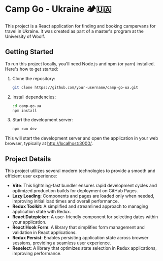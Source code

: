 # Camp Go - Ukraine 🏕️🇺🇦

This project is a React application for finding and booking campervans for travel in Ukraine. It was created as part of a master's program at the University of Woolf.

## Getting Started

To run this project locally, you'll need Node.js and npm (or yarn) installed. Here's how to get started:

1. Clone the repository:

    ```bash
    git clone https://github.com/your-username/camp-go-ua.git
    ```

2. Install dependencies:

    ```bash
    cd camp-go-ua
    npm install
    ```

3. Start the development server:

    ```bash
    npm run dev
    ```

This will start the development server and open the application in your web browser, typically at [http://localhost:3000/](http://localhost:3000/).

## Project Details

This project utilizes several modern technologies to provide a smooth and efficient user experience:

- **Vite**: This lightning-fast bundler ensures rapid development cycles and optimized production builds for deployment on GitHub Pages.
- **Lazy Loading**: Components and pages are loaded only when needed, improving initial load times and overall performance.
- **Redux Toolkit**: A simplified and streamlined approach to managing application state with Redux.
- **React Datepicker**: A user-friendly component for selecting dates within your application.
- **React Hook Form**: A library that simplifies form management and validation in React applications.
- **Redux Persist**: Enables persisting application state across browser sessions, providing a seamless user experience.
- **Reselect**: A library that optimizes state selection in Redux applications, improving performance.
